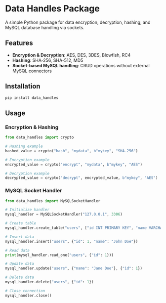 # Data Handles Package

A simple Python package for data encryption, decryption, hashing, and MySQL database handling via sockets.

## Features
- **Encryption & Decryption**: AES, DES, 3DES, Blowfish, RC4
- **Hashing**: SHA-256, SHA-512, MD5
- **Socket-based MySQL handling**: CRUD operations without external MySQL connectors

## Installation
```bash
pip install data_handles
```

## Usage

### Encryption & Hashing
```python
from data_handles import crypto

# Hashing example
hashed_value = crypto("hash", "mydata", b"mykey", "SHA-256")

# Encryption example
encrypted_value = crypto("encrypt", "mydata", b"mykey", "AES")

# Decryption example
decrypted_value = crypto("decrypt", encrypted_value, b"mykey", "AES")
```

### MySQL Socket Handler
```python
from data_handles import MySQLSocketHandler

# Initialize handler
mysql_handler = MySQLSocketHandler("127.0.0.1", 3306)

# Create table
mysql_handler.create_table("users", ["id INT PRIMARY KEY", "name VARCHAR(100)"])

# Insert data
mysql_handler.insert("users", {"id": 1, "name": "John Doe"})

# Read data
print(mysql_handler.read_one("users", {"id": 1}))

# Update data
mysql_handler.update("users", {"name": "Jane Doe"}, {"id": 1})

# Delete data
mysql_handler.delete("users", {"id": 1})

# Close connection
mysql_handler.close()
```
